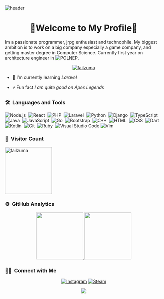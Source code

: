 ![header](https://capsule-render.vercel.app/api?type=waving&color=082c6c&height=220&section=header&text=Failzuma%20イルハム&fontSize=60&animation=fadeIn&fontAlignY=38&desc=%20Software%20and%20Web%20Developer&descAlignY=51&descAlign=62)
<h1 align="center">👋Welcome to My Profile👋</h1>

Im a passionate programmer, jrpg enthusiast and technophile. My biggest ambition is to work on a big company especially a game company, and getting master degree in Computer Science. Currently first year on architecture engineer in ![POLNEP](https://www.polnep.ac.id/).
<p align="center">
<a href="https://github.com/failzuma/github-profile-trophy">  <img src="https://github-profile-trophy.vercel.app/?username=failzuma&theme=onedark" alt="failzuma" title="failzuma"/> </a>
</p>

- 🌱 I’m currently learning *Laravel*

- ⚡ Fun fact *I am quite good on Apex Legends*

### 🛠 &nbsp;Languages and Tools

![Node.js](https://img.shields.io/badge/-Node.js-2a1d2e?style=flat&logo=node.js)&nbsp;
![React](https://img.shields.io/badge/ReactJS-2a1d2e?style=flat&logo=react)&nbsp;
![PHP](https://img.shields.io/badge/PHP-2a1d2e?style=flat&logo=php)&nbsp;
![Laravel](https://img.shields.io/badge/Laravel-2a1d2e?style=flat&logo=Laravel)&nbsp;
![Python](https://img.shields.io/badge/-Python-2a1d2e?style=flat&logo=python)&nbsp;
![Django](https://img.shields.io/badge/-Django-2a1d2e?style=flat&logo=Django)&nbsp;
![TypeScript](https://img.shields.io/badge/-TypeScript-2a1d2e?style=flat&logo=typescript)&nbsp;
![Java](https://img.shields.io/badge/-Java-2a1d2e?style=flat&logo=Java)&nbsp;
![JavaScript](https://img.shields.io/badge/-JavaScript-2a1d2e?style=flat&logo=javascript)&nbsp;
![Go](https://img.shields.io/badge/Go-2a1d2e?style=flat&logo=Go)&nbsp;
![Bootstrap](https://img.shields.io/badge/-Bootstrap-2a1d2e?style=flat&logo=bootstrap&logoColor=563D7C)&nbsp;
![C++](https://img.shields.io/badge/-C++-2a1d2e?style=flat&logo=C%2B%2B&logoColor=326696)&nbsp;
![HTML](https://img.shields.io/badge/-HTML-2a1d2e?style=flat&logo=HTML5)&nbsp;
![CSS](https://img.shields.io/badge/-CSS-2a1d2e?style=flat&logo=CSS3&logoColor=1572B6)&nbsp;
![Dart](https://img.shields.io/badge/Dart-2a1d2e?style=flat&logo=Dart&logoColor=007ACC)&nbsp;
![Kotlin](https://img.shields.io/badge/Kotlin-2a1d2e?style=flat&logo=Kotlin)&nbsp;
![Git](https://img.shields.io/badge/-Git-2a1d2e?style=flat&logo=git)&nbsp;
![Ruby](https://img.shields.io/badge/-Ruby-2a1d2e?style=flat&logo=ruby&logoColor=c70c31)&nbsp;
![Visual Studio Code](https://img.shields.io/badge/-Visual%20Studio%20Code-2a1d2e?style=flat&logo=visual-studio-code&logoColor=007ACC)
![Vim](https://img.shields.io/badge/-Vim-2a1d2e?style=flat&logo=vim)&nbsp;

### 👀 &nbsp;Visitor Count

<p align="left"> <img src="https://komarev.com/ghpvc/?username=failzuma&label=Profile%20views&color=2a1d2e&style=flat" width="150" alt="failzuma"/></p>


### ⚙️ &nbsp;GitHub Analytics

<p align="center" class="d-flex justify-content-center align-items-center">
  <a href="https://github.com/Failzuma">
  <img height="150em" src="https://github-readme-stats-eight-theta.vercel.app/api?username=Failzuma&show_icons=true&theme=onedark&include_all_commits=true&count_private=true"/>
  <img height="150em" src="https://github-readme-stats-eight-theta.vercel.app/api/top-langs/?username=Failzuma&layout=compact&langs_count=8&theme=onedark"/>
  </a>
</p>


### 🤝🏻 &nbsp;Connect with Me
<p align="center">
<a href="https://www.instagram.com/ibnuilhaam">
<img alt="Instagram" title="follow me <3" src="https://img.shields.io/badge/-ibnuilhaam-E4405F?style=flat&logo=Instagram&logoColor=white"/></a>
<a href="https://steamcommunity.com/id/Failzuma/">
<img alt="Steam" src="https://img.shields.io/badge/-Failzuma-4E94EC?style=flat&logo=Steam&logoColor=0a0b24"/></a>
<p align="center">
    <img src = "https://discord.c99.nl/widget/theme-3/325844853152022528.png">
</p>
